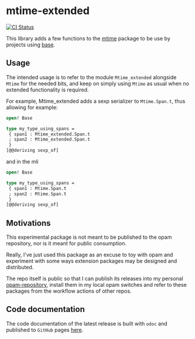 # mtime-extended

[![CI Status](https://github.com/mbarbin/mtime-extended/workflows/ci/badge.svg)](https://github.com/mbarbin/mtime-extended/actions/workflows/ci.yml)

This library adds a few functions to the
[mtime](https://opam.ocaml.org/packages/mtime/) package to be use by projects
using [base](https://opam.ocaml.org/packages/base/).

## Usage

The intended usage is to refer to the module `Mtime_extended` alongside `Mtime`
for the needed bits, and keep on simply using `Mtime` as usual when no extended
functionality is required.

For example, Mtime_extended adds a sexp serializer to `Mtime.Span.t`, thus
allowing for example:

```ocaml file=example.ml
open! Base

type my_type_using_spans =
 { span1 : Mtime_extended.Span.t
 ; span2 : Mtime_extended.Span.t
 }
[@@deriving sexp_of]
```

and in the mli

```ocaml file=example.mli
open! Base

type my_type_using_spans =
 { span1 : Mtime.Span.t
 ; span2 : Mtime.Span.t
 }
[@@deriving sexp_of]
```

## Motivations

This experimental package is not meant to be published to the opam repository,
nor is it meant for public consumption.

Really, I've just used this package as an excuse to toy with opam and experiment
with some ways extension packages may be designed and distributed.

The repo itself is public so that I can publish its releases into my personal
[opam-repository](https://github.com/mbarbin/opam-repository), install them in
my local opam switches and refer to these packages from the workflow actions of
other repos.

## Code documentation

The code documentation of the latest release is built with `odoc` and published
to `GitHub` pages [here](https://mbarbin.github.io/mtime-extended).
